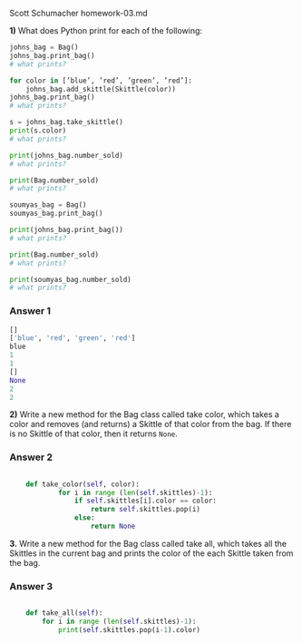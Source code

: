 Scott Schumacher
homework-03.md

**1)** What does Python print for each of the following:

```python 
johns_bag = Bag()
johns_bag.print_bag()
# what prints?

for color in [’blue’, ’red’, ’green’, ’red’]:
    johns_bag.add_skittle(Skittle(color))
johns_bag.print_bag()
# what prints?

s = johns_bag.take_skittle()
print(s.color)
# what prints?

print(johns_bag.number_sold)
# what prints?

print(Bag.number_sold)
# what prints?

soumyas_bag = Bag()
soumyas_bag.print_bag()

print(johns_bag.print_bag())
# what prints?

print(Bag.number_sold)
# what prints?

print(soumyas_bag.number_sold)
# what prints?
```

### Answer 1

```python
[]
['blue', 'red', 'green', 'red']
blue
1
1
[]
None
2
2
```

**2)**  Write a new method for the Bag class called take color, which takes a color and
removes (and returns) a Skittle of that color from the bag. If there is no Skittle
of that color, then it returns `None`.



### Answer 2

```python

	def take_color(self, color):
			for i in range (len(self.skittles)-1):
				if self.skittles[i].color == color:
					return self.skittles.pop(i)
				else:
					return None

```

**3.** Write a new method for the Bag class called take all, which takes all the Skittles
in the current bag and prints the color of the each Skittle taken from the bag.



### Answer 3

```python

    def take_all(self):
        for i in range (len(self.skittles)-1):
            print(self.skittles.pop(i-1).color)

```
